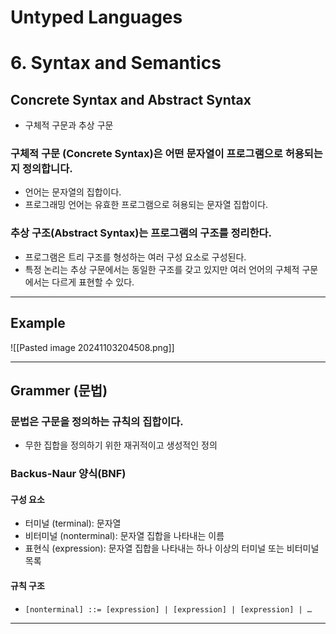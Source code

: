 # **Untyped Languages**
# 6. Syntax and Semantics
## Concrete Syntax and Abstract Syntax
- 구체적 구문과 추상 구문
### 구체적 구문 (Concrete Syntax)은 어떤 문자열이 프로그램으로 허용되는지 정의합니다.
- 언어는 문자열의 집합이다.
- 프로그래밍 언어는 유효한 프로그램으로 혀용되는 문자열 집합이다.

### 추상 구조(Abstract Syntax)는 프로그램의 구조를 정리한다.
- 프로그램은 트리 구조를 형성하는 여러 구성 요소로 구성된다.
- 특정 논리는 추상 구문에서는 동일한 구조를 갖고 있지만 여러 언어의 구체적 구문에서는 다르게 표현할 수 있다.

---
## Example
![[Pasted image 20241103204508.png]]

---
## Grammer (문법)
### 문법은 구문을 정의하는 규칙의 집합이다.
- 무한 집합을 정의하기 위한 재귀적이고 생성적인 정의

### Backus-Naur 양식(BNF)
#### 구성 요소
- 터미널 (terminal): 문자열
- 비터미널 (nonterminal): 문자열 집합을 나타내는 이름
- 표현식 (expression): 문자열 집합을 나타내는 하나 이상의 터미널 또는 비터미널 목록

#### 규칙 구조
- `[nonterminal] ::= [expression] | [expression] | [expression] | …`

---
